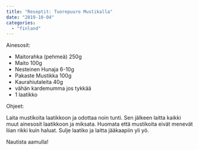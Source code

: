 ```yaml
---
title: "Reseptit: Tuorepuuro Mustikalla"
date: "2019-10-04"
categories: 
  - "finland"
---
```


Ainesosit:

- Maitorahka (pehmeä) 250g
- Maito 100g
- Nesteinen Hunaja 6-10g
- Pakaste Mustikka 100g
- Kaurahiutaleita 40g
- vähän kardemumma jos tykkää
- 1 laatikko

Ohjeet:

Laita mustikoita laatikkoon ja odottaa noin tunti. Sen jälkeen laitta kaikki muut ainesosit laatikkoon ja miksata. Huomata että mustikoita eivät menevät liian rikki kuin haluat. Sulje laatiko ja laitta jääkaapiin yli yö.

Nautista aamulla!
